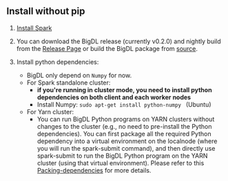 
## **Install without pip**
1. [Install Spark](https://spark.apache.org/downloads.html)

2. You can download the BigDL release (currently v0.2.0) and nightly build from the [Release Page](../release-download.md)
  or build the BigDL package from [source](../UserGuide/install-build-src.md). 

3. Install python dependencies:
    * BigDL only depend on `Numpy` for now.  
    * For Spark standalone cluster:
        * __if you're running in cluster mode, you need to install python dependencies on both client and each worker nodes__
        * Install Numpy: 
       ```sudo apt-get install python-numpy ``` (Ubuntu)
    * For Yarn cluster:
        - You can run BigDL Python programs on YARN clusters without changes to the cluster (e.g., no need to pre-install the Python dependencies). You  can first package all the required Python dependency into a virtual environment on the localnode (where you will run the spark-submit command), and then directly use spark-submit to run the BigDL Python program on the YARN cluster (using that virtual environment). Please refer to this [Packing-dependencies](https://github.com/intel-analytics/BigDL/tree/master/pyspark/python_package) for more details.
   
